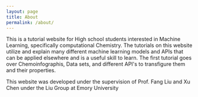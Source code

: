 ```yaml
---
layout: page
title: About
permalink: /about/
---
```


This is a tutorial website for High school students interested in Machine Learning, specifically computational Chemistry. The tutorials on this website utilize and explain many different machine learning models and APIs that can be applied elsewhere and is a useful skill to learn. The first tutorial goes over Chemoinfographis, Data sets, and different API's to transfigure them and their properties.

This website was developed under the supervision of Prof. Fang Liu and Xu Chen under the Liu Group at Emory University
